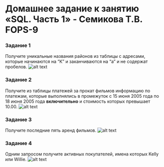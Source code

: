 # Домашнее задание к занятию «SQL. Часть 1» - Семикова Т.В. FOPS-9
### Задание 1

Получите уникальные названия районов из таблицы с адресами, которые начинаются на “K” и заканчиваются на “a” и не содержат пробелов.
![alt text](https://github.com/username/reponame/blob/branch/path/image.png)

### Задание 2

Получите из таблицы платежей за прокат фильмов информацию по платежам, которые выполнялись в промежуток с 15 июня 2005 года по 18 июня 2005 года **включительно** и стоимость которых превышает 10.00.
![alt text](https://github.com/username/reponame/blob/branch/path/image.png)

### Задание 3

Получите последние пять аренд фильмов.
![alt text](https://github.com/username/reponame/blob/branch/path/image.png)

### Задание 4

Одним запросом получите активных покупателей, имена которых Kelly или Willie. 
![alt text](https://github.com/username/reponame/blob/branch/path/image.png)
